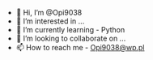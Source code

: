 - 👋 Hi, I’m @Opi9038
- 👀 I’m interested in ...
- 🌱 I’m currently learning - Python
- 💞️ I’m looking to collaborate on ...
- 📫 How to reach me - Opi9038@wp.pl

<!---
Opi9038/Opi9038 is a ✨ special ✨ repository because its `README.md` (this file) appears on your GitHub profile.
You can click the Preview link to take a look at your changes.
--->
